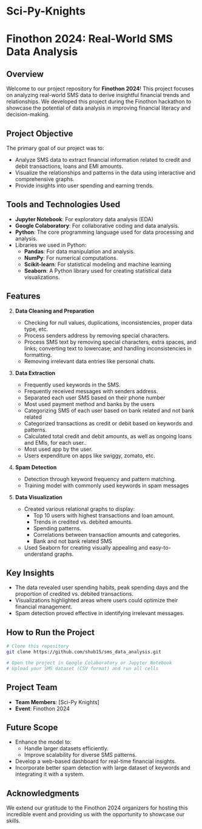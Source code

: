 # Sci-Py-Knights
# Finothon 2024: Real-World SMS Data Analysis

## Overview
Welcome to our project repository for **Finothon 2024**! This project focuses on analyzing real-world SMS data to derive insightful financial trends and relationships. We developed this project during the Finothon hackathon to showcase the potential of data analysis in improving financial literacy and decision-making.

## Project Objective
The primary goal of our project was to:
- Analyze SMS data to extract financial information related to credit and debit transactions, loans and EMI amounts.
- Visualize the relationships and patterns in the data using interactive and comprehensive graphs.
- Provide insights into user spending and earning trends.

## Tools and Technologies Used
- **Jupyter Notebook**: For exploratory data analysis (EDA)
- **Google Colaboratory**: For collaborative coding and data analysis.
- **Python**: The core programming language used for data processing and analysis.
- Libraries we used in Python:
  - **Pandas**: For data manipulation and analysis.
  - **NumPy**: For numerical computations.
  - **Scikit-learn**: For statistical modeling and machine learning
  - **Seaborn**: A Python library used for creating statistical data visualizations.

## Features
2. **Data Cleaning and Preparation**
   - Checking for null values, duplications, inconsistencies, proper data type, etc.
   - Process senders address by removing special characters.
   - Process SMS text by removing special characters, extra spaces, and links; converting text to lowercase; and handling inconsistencies in formatting.
   - Removing irrelevant data entries like personal chats.
     
1. **Data Extraction**
   - Frequently used keywords in the SMS.
   - Frequently received messages with senders address.
   - Separated each user SMS based on their phone number
   - Most used payment method and banks by the users
   - Categorizing SMS of each user based on bank related and not bank related
   - Categorized transactions as credit or debit based on keywords and patterns.
   - Calculated total credit and debit amounts, as well as ongoing loans and EMIs, for each user..
   - Most used app by the user.
   - Users expenditure on apps like swiggy, zomato, etc.

3. **Spam Detection**
   - Detection through keyword frequency and pattern matching.
   - Training model with commonly used keywords in spam messages
   
4. **Data Visualization**
   - Created various relational graphs to display:
     - Top 10 users with highest transactions and loan amount.
     - Trends in credited vs. debited amounts.
     - Spending patterns.
     - Correlations between transaction amounts and categories.
     - Bank and not bank related SMS
   - Used Seaborn for creating visually appealing and easy-to-understand graphs.

## Key Insights
- The data revealed user spending habits, peak spending days and the proportion of credited vs. debited transactions.
- Visualizations highlighted areas where users could optimize their financial management.
- Spam detection proved effective in identifying irrelevant messages.

## How to Run the Project
```bash
# Clone this repository
git clone https://github.com/shub15/sms_data_analysis.git

# Open the project in Google Colaboratory or Jupyter Notebook
# Upload your SMS dataset (CSV format) and run all cells
```

## Project Team
- **Team Members**: [Sci-Py Knights]
- **Event**: Finothon 2024

## Future Scope
- Enhance the model to:
  - Handle larger datasets efficiently.
  - Improve scalability for diverse SMS patterns.
- Develop a web-based dashboard for real-time financial insights.
- Incorporate better spam detection with large dataset of keywords and integrating it with a system.

## Acknowledgments
We extend our gratitude to the Finothon 2024 organizers for hosting this incredible event and providing us with the opportunity to showcase our skills.
